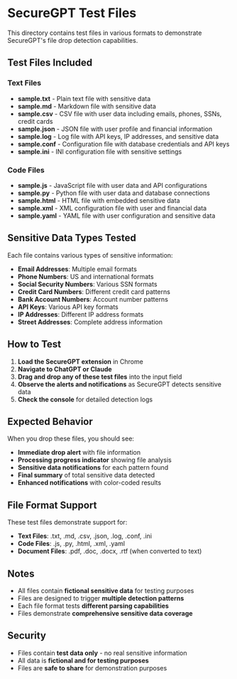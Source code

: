 # SecureGPT Test Files

This directory contains test files in various formats to demonstrate SecureGPT's file drop detection capabilities.

## Test Files Included

### Text Files
- **sample.txt** - Plain text file with sensitive data
- **sample.md** - Markdown file with sensitive data
- **sample.csv** - CSV file with user data including emails, phones, SSNs, credit cards
- **sample.json** - JSON file with user profile and financial information
- **sample.log** - Log file with API keys, IP addresses, and sensitive data
- **sample.conf** - Configuration file with database credentials and API keys
- **sample.ini** - INI configuration file with sensitive settings

### Code Files
- **sample.js** - JavaScript file with user data and API configurations
- **sample.py** - Python file with user data and database connections
- **sample.html** - HTML file with embedded sensitive data
- **sample.xml** - XML configuration file with user and financial data
- **sample.yaml** - YAML file with user configuration and sensitive data

## Sensitive Data Types Tested

Each file contains various types of sensitive information:

- **Email Addresses**: Multiple email formats
- **Phone Numbers**: US and international formats
- **Social Security Numbers**: Various SSN formats
- **Credit Card Numbers**: Different credit card patterns
- **Bank Account Numbers**: Account number patterns
- **API Keys**: Various API key formats
- **IP Addresses**: Different IP address formats
- **Street Addresses**: Complete address information

## How to Test

1. **Load the SecureGPT extension** in Chrome
2. **Navigate to ChatGPT or Claude**
3. **Drag and drop any of these test files** into the input field
4. **Observe the alerts and notifications** as SecureGPT detects sensitive data
5. **Check the console** for detailed detection logs

## Expected Behavior

When you drop these files, you should see:

- **Immediate drop alert** with file information
- **Processing progress indicator** showing file analysis
- **Sensitive data notifications** for each pattern found
- **Final summary** of total sensitive data detected
- **Enhanced notifications** with color-coded results

## File Format Support

These test files demonstrate support for:

- **Text Files**: .txt, .md, .csv, .json, .log, .conf, .ini
- **Code Files**: .js, .py, .html, .xml, .yaml
- **Document Files**: .pdf, .doc, .docx, .rtf (when converted to text)

## Notes

- All files contain **fictional sensitive data** for testing purposes
- Files are designed to trigger **multiple detection patterns**
- Each file format tests **different parsing capabilities**
- Files demonstrate **comprehensive sensitive data coverage**

## Security

- Files contain **test data only** - no real sensitive information
- All data is **fictional and for testing purposes**
- Files are **safe to share** for demonstration purposes

